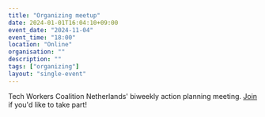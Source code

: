 ```yaml
---
title: "Organizing meetup"
date: 2024-01-01T16:04:10+09:00
event_date: "2024-11-04"
event_time: "18:00"
location: "Online"
organisation: ""
description: ""
tags: ["organizing"]
layout: "single-event"
---
```


Tech Workers Coalition Netherlands' biweekly action planning meeting. [Join](/en/join) if you'd like to take part!
